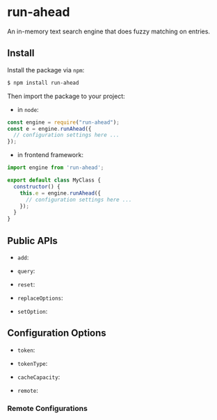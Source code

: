 # run-ahead

An in-memory text search engine that does fuzzy matching on entries.

## Install

Install the package via `npm`:

```bash
$ npm install run-ahead
```

Then import the package to your project:

- in `node`:

```javascript
const engine = require("run-ahead");
const e = engine.runAhead({
  // configuration settings here ...
});
```

- in frontend framework:

```javascript
import engine from 'run-ahead';

export default class MyClass {
  constructor() {
    this.e = engine.runAhead({
      // configuration settings here ...
    });
  }
}
```

## Public APIs

- `add`:

- `query`:

- `reset`:

- `replaceOptions`: 

- `setOption`:


## Configuration Options

- `token`:

- `tokenType`:

- `cacheCapacity`:

- `remote`:


### Remote Configurations